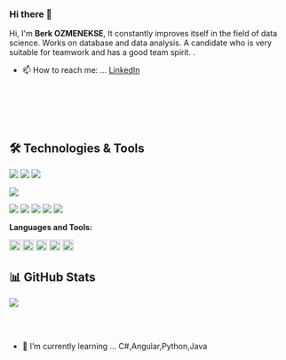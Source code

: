 
### Hi there 👋
Hi, I'm **Berk OZMENEKSE**, It constantly 
improves itself in the field of data science. Works on database and data 
analysis. A candidate who is very suitable for teamwork and has a good 
team spirit.
.
- 📫 How to reach me: ... [LinkedIn](https://www.linkedin.com/in/hasan-berk-%C3%B6zmenek%C5%9Fe-bba9a6206/)
<br />


<br />
<br />
<br />

## 🛠 Technologies & Tools 

<img src="https://img.shields.io/badge/.NET-5C2D91?style=for-the-badge&logo=.net&logoColor=white"></img>
<img src="https://img.shields.io/badge/Java-ED8B00?style=for-the-badge&logo=java&logoColor=white"></img>
<img src="https://img.shields.io/badge/C%23-239120?style=for-the-badge&logo=c-sharp&logoColor=white"></img>


<img src="https://img.shields.io/badge/Microsoft_SQL_Server-CC2927?style=for-the-badge&logo=microsoft-sql-server&logoColor=white"></img>

<img src="https://img.shields.io/badge/Angular-DD0031?style=for-the-badge&logo=angular&logoColor=white"></img>
<img src="https://img.shields.io/badge/TypeScript-007ACC?style=for-the-badge&logo=typescript&logoColor=white"></img>
<img src="https://img.shields.io/badge/Bootstrap-563D7C?style=for-the-badge&logo=bootstrap&logoColor=white"></img>
<img src="https://img.shields.io/badge/HTML5-E34F26?style=for-the-badge&logo=html5&logoColor=white"></img>
<img src="https://img.shields.io/badge/CSS3-1572B6?style=for-the-badge&logo=css3&logoColor=white"></img>


**Languages and Tools:**  


<code><img height="20" src="https://www.avenga.com/wp-content/uploads/2020/11/C-Sharp.png"></code>
<code><img height="20" src="https://mennankose.com/content/images/size/w600/2019/09/netcore.png"></code>
<code><img height="20" src="https://miro.medium.com/max/816/1*TpbxEQy4ckB-g31PwUQPlg.png"></code>
<code><img height="20" src="https://brandslogos.com/wp-content/uploads/images/large/java-logo-1.png"></code>
<code><img height="20" src="https://upload.wikimedia.org/wikipedia/commons/thumb/4/47/React.svg/1200px-React.svg.png"></code>

## 📊 GitHub Stats

<p align="center">
  <p>
    <img src="https://github-readme-stats.vercel.app/api?username=berkozz2&count_private=true&show_icons=true&theme=tokyonight">
</p>

</p>


<br />
<br />

- 🌱 I’m currently learning ... C#,Angular,Python,Java
